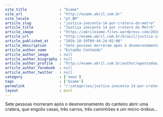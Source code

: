 ```yaml
---
site_title               : "Exame"
site_url                 : "http://exame.abril.com.br"
site_locale              : "pt_BR"
article_slug             : "justica-inocenta-14-por-cratera-do-metro"
article_title            : "Justiça inocenta 14 por cratera do Metrô"
article_image            : "https://abrilexame.files.wordpress.com/2016/09/size_960_16_9_jogo-copa.jpg?quality=70&strip=all&w=960"
article_url              : "http://exame.abril.com.br/brasil/justica-inocenta-14-por-cratera-do-metro/"
article_published_at     : "2016-10-19T09:44:24-02:00"
article_description      : "Sete pessoas morreram após o desmoronamento do canteiro abrir uma cratera, que engoliu casas, três carros, três caminhões e um micro-ônibus..."
article_author_name      : "Estadão Conteúdo"
article_author_image     : null
article_author_biography : null
article_author_profile   : "http://exame.abril.com.br/author/wpestadao/"
article_author_facebook  : null
article_author_twitter   : null
category                 : ['news']
tags                     : ['Exame']
permalink                : "/:categories/justica-inocenta-14-por-cratera-do-metro/"
layout                   : post
---
```


Sete pessoas morreram após o desmoronamento do canteiro abrir uma cratera, que engoliu casas, três carros, três caminhões e um micro-ônibus...
